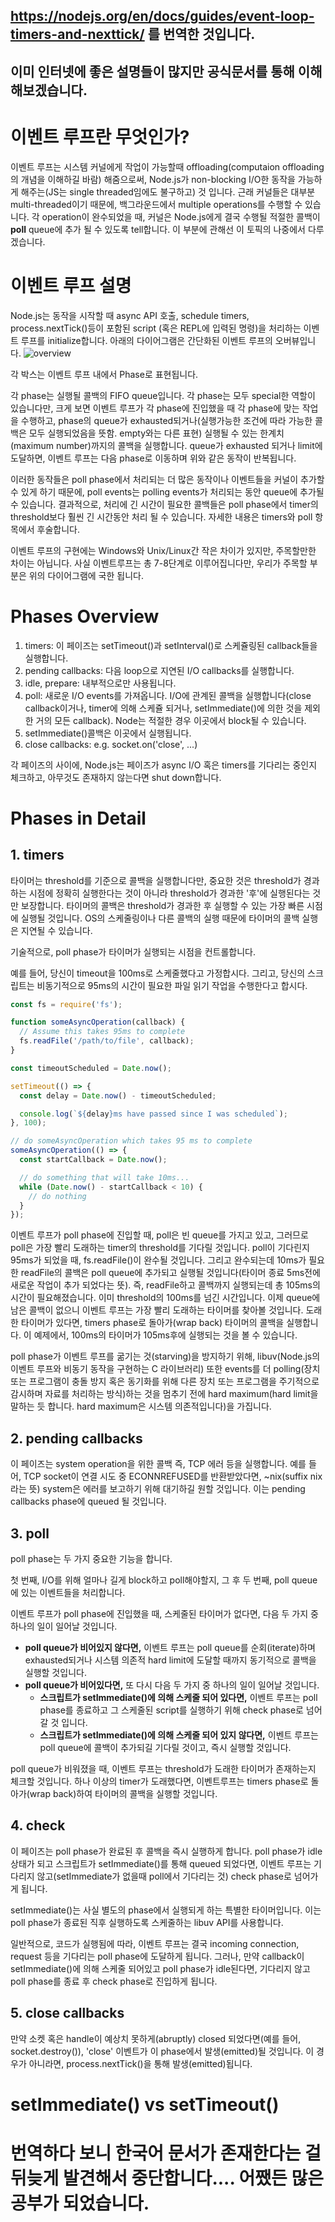 ## https://nodejs.org/en/docs/guides/event-loop-timers-and-nexttick/ 를 번역한 것입니다.
## 이미 인터넷에 좋은 설명들이 많지만 공식문서를 통해 이해해보겠습니다.

# 이벤트 루프란 무엇인가?
이벤트 루프는 시스템 커널에게 작업이 가능할때 offloading(computaion offloading의 개념을 이해하길 바람) 해줌으로써, Node.js가 non-blocking I/O한 동작을 가능하게 해주는(JS는 single threaded임에도 불구하고) 것 입니다.
근래 커널들은 대부분 multi-threaded이기 때문에, 백그라운드에서 multiple operations를 수행할 수 있습니다. 각 operation이 완수되었을 때, 커널은 Node.js에게 결국 수행될 적절한 콜백이 **poll** queue에 추가 될 수 있도록 tell합니다.
이 부분에 관해선 이 토픽의 나중에서 다루겠습니다.

# 이벤트 루프 설명
Node.js는 동작을 시작할 때 async API 호출, schedule timers, process.nextTick()등이 포함된 script (혹은 REPL에 입력된 명령)을 처리하는 이벤트 루프를 initialize합니다.
아래의 다이어그램은 간단화된 이벤트 루프의 오버뷰입니다.
![overview](https://user-images.githubusercontent.com/78771384/152640964-f89541bf-09cb-4a3b-b262-03a0faea613c.PNG)

각 박스는 이벤트 루프 내에서 Phase로 표현됩니다.

각 phase는 실행될 콜백의 FIFO queue입니다. 각 phase는 모두 special한 역할이 있습니다만, 크게 보면 이벤트 루프가 각 phase에 진입했을 때 각 phase에 맞는 작업을 수행하고, 
phase의 queue가 exhausted되거나(실행가능한 조건에 따라 가능한 콜백은 모두 실행되었음을 뜻함. empty와는 다른 표현) 실행될 수 있는 한계치(maximum number)까지의 콜백을 실행합니다.
queue가 exhausted 되거나 limit에 도달하면, 이벤트 루프는 다음 phase로 이동하며 위와 같은 동작이 반복됩니다.

이러한 동작들은 poll phase에서 처리되는 더 많은 동작이나 이벤트들을 커널이 추가할 수 있게 하기 때문에, poll events는 polling events가 처리되는 동안 queue에 추가될 수 있습니다.
결과적으로, 처리에 긴 시간이 필요한 콜백들은 poll phase에서 timer의 threshold보다 훨씬 긴 시간동안 처리 될 수 있습니다. 자세한 내용은 timers와 poll 항목에서 후술합니다.

이벤트 루프의 구현에는 Windows와 Unix/Linux간 작은 차이가 있지만, 주목할만한 차이는 아닙니다. 사실 이벤트루프는 총 7-8단계로 이루어집니다만, 우리가 주목할 부분은 위의 다이어그램에 국한 됩니다.

# Phases Overview
1. timers: 이 페이즈는 setTimeout()과 setInterval()로 스케쥴링된 callback들을 실행합니다.
2. pending callbacks: 다음 loop으로 지연된 I/O callbacks를 실행합니다.
3. idle, prepare: 내부적으로만 사용됩니다.
4. poll: 새로운 I/O events를 가져옵니다. I/O에 관계된 콜백을 실행합니다(close callback이거나, timer에 의해 스케쥴 되거나, setImmediate()에 의한 것을 제외한 거의 모든 callback). Node는 적절한 경우 이곳에서 block될 수 있습니다.
5. setImmediate()콜백은 이곳에서 실행됩니다.
6. close callbacks: e.g. socket.on('close', ...) 

각 페이즈의 사이에, Node.js는 페이즈가 async I/O 혹은 timers를 기다리는 중인지 체크하고, 아무것도 존재하지 않는다면 shut down합니다.

# Phases in Detail
## 1. timers
타이머는 threshold를 기준으로 콜백을 실행합니다만, 중요한 것은 threshold가 경과하는 시점에 정확히 실행한다는 것이 아니라 threshold가 경과한 '후'에 실행된다는 것만 보장합니다. 타이머의 콜백은 threshold가 경과한 후 실행할 수 있는 가장 빠른 시점에 실행될 것입니다. OS의 스케줄링이나 다른 콜백의 실행 때문에 타이머의 콜백 실행은 지연될 수 있습니다.

기술적으로, poll phase가 타이머가 실행되는 시점을 컨트롤합니다.

예를 들어, 당신이 timeout을 100ms로 스케줄했다고 가정합시다. 그리고, 당신의 스크립트는 비동기적으로 95ms의 시간이 필요한 파일 읽기 작업을 수행한다고 합시다.
```javascript
const fs = require('fs');

function someAsyncOperation(callback) {
  // Assume this takes 95ms to complete
  fs.readFile('/path/to/file', callback);
}

const timeoutScheduled = Date.now();

setTimeout(() => {
  const delay = Date.now() - timeoutScheduled;

  console.log(`${delay}ms have passed since I was scheduled`);
}, 100);

// do someAsyncOperation which takes 95 ms to complete
someAsyncOperation(() => {
  const startCallback = Date.now();

  // do something that will take 10ms...
  while (Date.now() - startCallback < 10) {
    // do nothing
  }
});
```
이벤트 루프가 poll phase에 진입할 때, poll은 빈 queue를 가지고 있고, 그러므로 poll은 가장 빨리 도래하는 timer의 threshold를 기다릴 것입니다. poll이 기다린지 95ms가 되었을 때, fs.readFile()이 완수될 것입니다. 그리고 완수되는데 10ms가 필요한 readFile의 콜백은 poll queue에 추가되고 실행될 것입니다(타이머 종료 5ms전에 새로운 작업이 추가 되었다는 뜻). 즉, readFile하고 콜백까지 실행되는데 총 105ms의 시간이 필요해졌습니다. 이미 threshold의 100ms를 넘긴 시간입니다. 이제 queue에 남은 콜백이 없으니 이벤트 루프는 가장 빨리 도래하는 타이머를 찾아볼 것입니다. 도래한 타이머가 있다면, timers phase로 돌아가(wrap back) 타이머의 콜백을 실행합니다. 이 예제에서, 100ms의 타이머가 105ms후에 실행되는 것을 볼 수 있습니다.

poll phase가 이벤트 루프를 굶기는 것(starving)을 방지하기 위해, libuv(Node.js의 이벤트 루프와 비동기 동작을 구현하는 C 라이브러리) 또한 events를 더 polling(장치 또는 프로그램이 충돌 방지 혹은 동기화를 위해 다른 장치 또는 프로그램을 주기적으로 감시하며 자료를 처리하는 방식)하는 것을 멈추기 전에 hard maximum(hard limit을 말하는 듯 합니다. hard maximum은 시스템 의존적입니다)을 가집니다.

## 2. pending callbacks
이 페이즈는 system operation을 위한 콜백 즉, TCP 에러 등을 실행합니다. 예를 들어, TCP socket이 연결 시도 중 ECONNREFUSED를 반환받았다면, ~nix(suffix nix라는 뜻) system은 에러를 보고하기 위해 대기하길 원할 것입니다. 이는 pending callbacks phase에 queued 될 것입니다.

## 3. poll
poll phase는 두 가지 중요한 기능을 합니다.

첫 번째, I/O를 위해 얼마나 길게 block하고 poll해야할지, 그 후
두 번째, poll queue에 있는 이벤트들을 처리합니다.

이벤트 루프가 poll phase에 진입했을 때, 스케줄된 타이머가 없다면, 다음 두 가지 중 하나의 일이 일어날 것입니다.

- **poll queue가 비어있지 않다면,** 이벤트 루프는 poll queue를 순회(iterate)하며 exhausted되거나 시스템 의존적 hard limit에 도달할 때까지 동기적으로 콜백을 실행할 것입니다.
- **poll queue가 비어있다면,** 또 다시 다음 두 가지 중 하나의 일이 일어날 것입니다.
  * **스크립트가 setImmediate()에 의해 스케줄 되어 있다면,** 이벤트 루프는 poll phase를 종료하고 그 스케줄된 script를 실행하기 위해 check phase로 넘어갈 것 입니다.
  * **스크립트가 setImmediate()에 의해 스케줄 되어 있지 않다면,** 이벤트 루프는 poll queue에 콜백이 추가되길 기다릴 것이고, 즉시 실행할 것입니다.

poll queue가 비워졌을 때, 이벤트 루프는 threshold가 도래한 타이머가 존재하는지 체크할 것입니다. 하나 이상의 timer가 도래했다면, 이벤트루프는 timers phase로 돌아가(wrap back)하여 타이머의 콜백을 실행할 것입니다.

## 4. check
이 페이즈는 poll phase가 완료된 후 콜백을 즉시 실행하게 합니다. poll phase가 idle 상태가 되고 스크립트가 setImmediate()를 통해 queued 되었다면, 이벤트 루프는 기다리지 않고(setImmediate가 없을때 poll에서 기다리는 것) check phase로 넘어가게 됩니다.

setImmediate()는 사실 별도의 phase에서 실행되게 하는 특별한 타이머입니다. 이는 poll phase가 종료된 직후 실행하도록 스케줄하는 libuv API를 사용합니다.

일반적으로, 코드가 실행됨에 따라, 이벤트 루프는 결국 incoming connection, request 등을 기다리는 poll phase에 도달하게 됩니다. 그러나, 만약 callback이 setImmediate()에 의해 스케줄 되어있고 poll phase가 idle된다면, 기다리지 않고 poll phase를 종료 후 check phase로 진입하게 됩니다.

## 5. close callbacks
만약 소켓 혹은 handle이 예상치 못하게(abruptly) closed 되었다면(예를 들어, socket.destroy()), 'close' 이벤트가 이 phase에서 발생(emitted)될 것입니다. 이 경우가 아니라면, process.nextTick()을 통해 발생(emitted)됩니다.

# setImmediate() vs setTimeout()
# 번역하다 보니 한국어 문서가 존재한다는 걸 뒤늦게 발견해서 중단합니다.... 어쨌든 많은 공부가 되었습니다.
